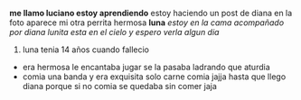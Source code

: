 **me llamo  luciano estoy aprendiendo**
estoy haciendo un post de diana 
en la foto aparece mi otra perrita hermosa **luna**
*estoy en la cama acompañado por diana
lunita esta en el cielo y espero verla algun dia*
1. luna tenia 14 años cuando fallecio
- era hermosa le encantaba jugar se la pasaba ladrando que aturdia
- comia una banda y era exquisita solo carne comia jajja hasta que llego diana porque si no comia se quedaba sin comer jaja